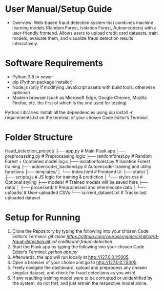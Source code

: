 # User Manual/Setup Guide
- Overview: Web-based fraud detection system that combines machine learning models (Random Forest, Isolation Forest, Autoencoders) with a user-friendly frontend. Allows users to upload credit card datasets, train models, evaluate them, and visualize fraud detection results interactively.

# Software Requirements
- Python 3.8 or newer
- pip (Python package installer)
- Node.js (only if modifying JavaScript assets with build tools, otherwise optional)
- Modern browser (such as Microsoft Edge, Google Chrome, Mozilla Firefox, etc. the first of which is the one used for testing)

Python Libraries: Install all the dependencies using pip install -r requirements.txt on the terminal of your chosen Code Editor’s Terminal.

# Folder Structure
fraud_detection_project/
├── app.py                   # Main Flask app
├── preprocessing.py         # Preprocessing logic
├── randomforest.py          # Random Forest + Combined model logic
├── isolationforest.py       # Isolation Forest training
├── autoencoder_backend.py   # Autoencoder training and utility functions
├── templates/
│   └── index.html           # Frontend UI
├── static/
│   ├── scripts.js           # JS logic for training & prediction
│   └── styles.css           # Optional styling
├── models/                  # Trained models will be saved here
├── data/
│   ├── processed/           # Preprocessed and intermediate data
│   └── uploads/             # User-uploaded CSVs
└── current_dataset.txt      # Tracks last uploaded dataset

# Setup for Running
1. Clone the Repository by typing the following into your chosen Code Editor’s Terminal:
*git clone https://github.com/yourusername/creditcard-fraud-detection.git*
*cd creditcard-fraud-detection*
2. Start the Flask app by typing the following into your chosen Code Editor’s Terminal: 
*python app.py*
3. Afterwards, the app will run locally at http://127.0.0.1:5005. 
4. Open a browser of your choice and go to http://127.0.0.1:5005.
5. Freely navigate the dashboard, upload and preprocess any chosen singular dataset, and check for fraud detections as you wish!
6. If any resulting training model were to be corrupted or unidentified by the system, do not fret, and just retrain the respective model alone.
